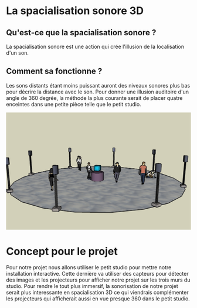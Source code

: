 # La spacialisation sonore 3D

## Qu'est-ce que la spacialisation sonore ?
La spacialisation sonore est une action qui crée l'illusion de la localisation d'un son.

## Comment sa fonctionne ?
Les sons distants étant moins puissant auront des niveaux sonores plus bas pour décrire la distance avec le son. Pour donner une illusion auditoire d'un angle de 360 degrée, la méthode la plus courante serait de placer quatre enceintes dans une petite pièce telle que le petit studio.

![audio](img/schema.jpg)

# Concept pour le projet
Pour notre projet nous allons utiliser le petit studio pour mettre notre installation interactive. Cette dernière va utiliser des capteurs pour détecter des images et les projecteurs pour afficher notre projet sur les trois murs du studio. Pour rendre le tout plus immersif, la sonorisation de notre projet serait plus interessante en spacialisation 3D ce qui viendrais complémenter les projecteurs qui afficherait aussi en vue presque 360 dans le petit studio.
